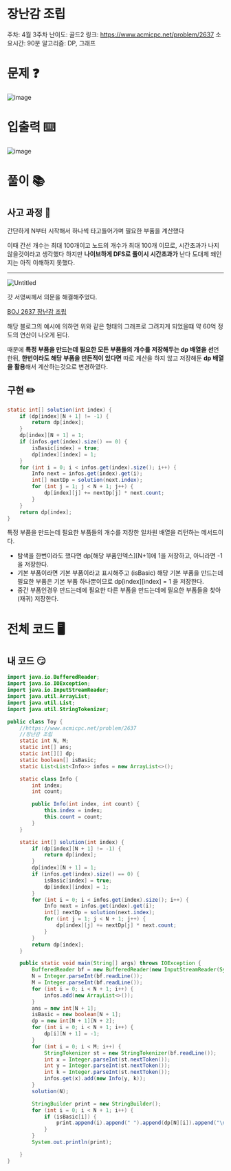 # 장난감 조립

주차: 4월 3주차
난이도: 골드2
링크: https://www.acmicpc.net/problem/2637
소요시간: 90분
알고리즘: DP, 그래프

# 문제 ❓

![image](https://github.com/BE-Archive/Algorithm-Study/assets/76868151/5ddc2b78-b225-49e7-a1a4-8323a63af397)
# 입출력 ⌨️

![image](https://github.com/BE-Archive/Algorithm-Study/assets/76868151/63402520-c737-43ad-8274-429e966b91c4)
# 풀이 📚

## 사고 과정 🤔

간단하게 N부터 시작해서 하나씩 타고들어가며 필요한 부품을 계산했다

이때 간선 개수는 최대 100개이고 노드의 개수가 최대 100개 이므로, 시간초과가 나지 않을것이라고 생각했다 하지만 **나이브하게 DFS로 풀이시 시간초과가** 난다 도대체 왜인지는 아직 이해하지 못했다.

---

![Untitled](%E1%84%8C%E1%85%A1%E1%86%BC%E1%84%82%E1%85%A1%E1%86%AB%E1%84%80%E1%85%A1%E1%86%B7%20%E1%84%8C%E1%85%A9%E1%84%85%E1%85%B5%E1%86%B8%205276f4a8c077491794c063302df18815/Untitled%202.png)

갓 서영씨께서 의문을 해결해주었다.

[BOJ 2637 장난감 조립](https://velog.io/@jsin2475/BOJ-2637-장난감-조립)

해당 블로그의 예시에 의하면 위와 같은 형태의 그래프로 그려지게 되었을떄 약 60억 정도의 연산이 나오게 된다. 

때문에 **특정 부품을 만드는데 필요한 모든 부품들의 개수를 저장해두는 dp 배열을 선**언한뒤, **한번이라도 해당 부품을 만든적이 있다면** 따로 계산을 하지 않고 저장해둔 **dp 배열을 활용**해서 계산하는것으로 변경하였다.

## 구현 ✏️

```java
static int[] solution(int index) {
    if (dp[index][N + 1] != -1) {
        return dp[index];
    }
    dp[index][N + 1] = 1;
    if (infos.get(index).size() == 0) {
        isBasic[index] = true;
        dp[index][index] = 1;
    }
    for (int i = 0; i < infos.get(index).size(); i++) {
        Info next = infos.get(index).get(i);
        int[] nextDp = solution(next.index);
        for (int j = 1; j < N + 1; j++) {
            dp[index][j] += nextDp[j] * next.count;
        }
    }
    return dp[index];
}
```

특정 부품을 만드는데 필요한 부품들의 개수를 저장한 일차원 배열을 리턴하는 메서드이다.

- 탐색을 한번이라도 했다면 dp[해당 부품인덱스][N+1]에 1을 저장하고, 아니라면 -1을 저장한다.
- 기본 부품이라면 기본 부품이라고 표시해주고 (isBasic) 해당 기본 부품을 만드는데 필요한 부품은 기본 부품 하나뿐이므로 dp[index][index] = 1 을 저장한다.
- 중간 부품인경우 만드는데에 필요한 다른 부품을 만드는데에 필요한 부품들을 찾아(재귀) 저장한다.

# 전체 코드 🖥️

## 내 코드 😏

```java
import java.io.BufferedReader;
import java.io.IOException;
import java.io.InputStreamReader;
import java.util.ArrayList;
import java.util.List;
import java.util.StringTokenizer;

public class Toy {
    //https://www.acmicpc.net/problem/2637
    //장난감 조립
    static int N, M;
    static int[] ans;
    static int[][] dp;
    static boolean[] isBasic;
    static List<List<Info>> infos = new ArrayList<>();

    static class Info {
        int index;
        int count;

        public Info(int index, int count) {
            this.index = index;
            this.count = count;
        }
    }

    static int[] solution(int index) {
        if (dp[index][N + 1] != -1) {
            return dp[index];
        }
        dp[index][N + 1] = 1;
        if (infos.get(index).size() == 0) {
            isBasic[index] = true;
            dp[index][index] = 1;
        }
        for (int i = 0; i < infos.get(index).size(); i++) {
            Info next = infos.get(index).get(i);
            int[] nextDp = solution(next.index);
            for (int j = 1; j < N + 1; j++) {
                dp[index][j] += nextDp[j] * next.count;
            }
        }
        return dp[index];
    }

    public static void main(String[] args) throws IOException {
        BufferedReader bf = new BufferedReader(new InputStreamReader(System.in));
        N = Integer.parseInt(bf.readLine());
        M = Integer.parseInt(bf.readLine());
        for (int i = 0; i < N + 1; i++) {
            infos.add(new ArrayList<>());
        }
        ans = new int[N + 1];
        isBasic = new boolean[N + 1];
        dp = new int[N + 1][N + 2];
        for (int i = 0; i < N + 1; i++) {
            dp[i][N + 1] = -1;
        }
        for (int i = 0; i < M; i++) {
            StringTokenizer st = new StringTokenizer(bf.readLine());
            int x = Integer.parseInt(st.nextToken());
            int y = Integer.parseInt(st.nextToken());
            int k = Integer.parseInt(st.nextToken());
            infos.get(x).add(new Info(y, k));
        }
        solution(N);

        StringBuilder print = new StringBuilder();
        for (int i = 0; i < N + 1; i++) {
            if (isBasic[i]) {
                print.append(i).append(" ").append(dp[N][i]).append("\n");
            }
        }
        System.out.println(print);

    }
}

```
